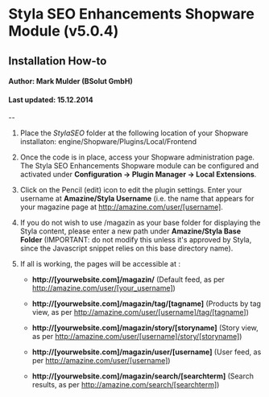 # Styla SEO Enhancements Shopware Module (v5.0.4) 
## Installation How-to
#### Author: Mark Mulder (BSolut GmbH)
#### Last updated: 15.12.2014

--

1. Place the *StylaSEO* folder at the following location of your Shopware installaton: engine/Shopware/Plugins/Local/Frontend

2. Once the code is in place, access your Shopware administration page. The Styla SEO Enhancements Shopware module can be configured and activated under **Configuration -> Plugin Manager -> Local Extensions**.

3. Click on the Pencil (edit) icon to edit the plugin settings. Enter your username at **Amazine/Styla Username** (i.e. the name that appears for your magazine page at http://amazine.com/user/[username].

4. If you do not wish to use /magazin as your base folder for displaying the Styla content, please enter a new path under **Amazine/Styla Base Folder** (IMPORTANT: do not modify this unless it's approved by Styla, since the Javascript snippet relies on this base directory name).

5. If all is working, the pages will be accessible at :
   
    - **http://[yourwebsite.com]/magazin/**
    (Default feed, as per http://amazine.com/user/[your_username])
    
    - **http://[yourwebsite.com]/magazin/tag/[tagname]**
    (Products by tag view, as per http://amazine.com/user/[username]/tag/[tagname])
    
    - **http://[yourwebsite.com]/magazin/story/[storyname]**
    (Story view, as per http://amazine.com/user/[username]/story/[storyname])
    
    - **http://[yourwebsite.com]/magazin/user/[username]**
    (User feed, as per http://amazine.com/user/[username])
    
    - **http://[yourwebsite.com]/magazin/search/[searchterm]**
    (Search results, as per http://amazine.com/search/[searchterm])
